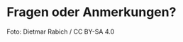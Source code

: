 <!-- .element: data-background-image="images/wikimedia/muenster-schloss.jpg" data-state="dim-background" -->
# Fragen oder Anmerkungen?

<p class="caption">Foto: Dietmar Rabich / CC BY-SA 4.0</p>
